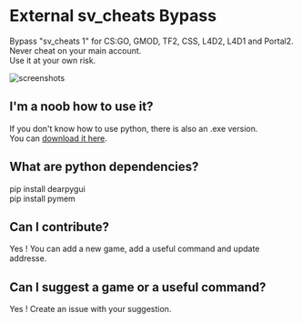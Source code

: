 # External sv_cheats Bypass
Bypass "sv_cheats 1" for CS:GO, GMOD, TF2, CSS, L4D2, L4D1 and Portal2.  
Never cheat on your main account.  
Use it at your own risk.  

![screenshots](https://media.discordapp.net/attachments/706932420615864332/1100439553292124243/image.png?width=1164&height=594)

## I'm a noob how to use it?
If you don't know how to use python, there is also an .exe version.  
You can [download it here](https://github.com/Calvineries/External-sv_cheats-Bypass/releases/download/1.0.1/external.exe).  

## What are python dependencies?
pip install dearpygui  
pip install pymem  

## Can I contribute?
Yes ! You can add a new game, add a useful command and update addresse.  

## Can I suggest a game or a useful command?
Yes ! Create an issue with your suggestion.  

